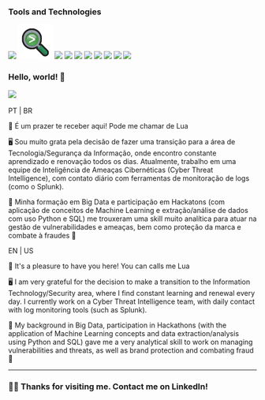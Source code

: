 ###  Tools and Technologies

<img src = "https://user-images.githubusercontent.com/25181517/183896132-54262f2e-6d98-41e3-8888-e40ab5a17326.png"
 width="70px"/> <img src = "https://github.com/luanamayumi4/free_images/blob/main/splunk%20icon.png"
 width="70px"/> <img src = "https://user-images.githubusercontent.com/25181517/183423507-c056a6f9-1ba8-4312-a350-19bcbc5a8697.png"
 width="70px"/> <img src = "https://github.com/marwin1991/profile-technology-icons/assets/76662862/2481dc48-be6b-4ebb-9e8c-3b957efe69fa"
 width="70px"/> <img src = "https://user-images.githubusercontent.com/25181517/192108891-d86b6220-e232-423a-bf5f-90903e6887c3.png"
 width="70px"/> <img src = "https://user-images.githubusercontent.com/25181517/186884150-05e9ff6d-340e-4802-9533-2c3f02363ee3.png"
 width="70px"/> <img src = "https://user-images.githubusercontent.com/25181517/117208740-bfb78400-adf5-11eb-97bb-09072b6bedfc.png"
 width="70px"/> <img src = "https://user-images.githubusercontent.com/25181517/183896128-ec99105a-ec1a-4d85-b08b-1aa1620b2046.png"
 width="70px"/> <img src = "https://user-images.githubusercontent.com/25181517/182884027-02cf00e4-6ac5-49a8-816d-3287a26bc5b4.png"
 width="70px"/> <img src = "https://user-images.githubusercontent.com/25181517/182884177-d48a8579-2cd0-447a-b9a6-ffc7cb02560e.png"
 width="70px"/>

### Hello, world! 🖖

<img src = "https://github.com/luanamayumi4/free_images/blob/main/cute%20robot.jpg."
 width="400px"/>

PT | BR

🥰 É um prazer te receber aqui! Pode me chamar de Lua 

🖥️ Sou muito grata pela decisão de fazer uma transição para a área de Tecnologia/Segurança da Informação, onde encontro constante aprendizado e renovação todos os dias. Atualmente, trabalho em uma equipe de Inteligência de Ameaças Cibernéticas (Cyber Threat Intelligence), com contato diário com ferramentas de monitoração de logs (como o Splunk).

🚀 Minha formação em Big Data e participação em Hackatons (com aplicação de conceitos de Machine Learning e extração/análise de dados com uso Python e SQL) me trouxeram uma skill muito analítica para atuar na gestão de vulnerabilidades e ameaças, bem como proteção da marca e combate à fraudes 🚀


EN | US

🥰 It's a pleasure to have you here! You can calls me Lua

🖥️ I am very grateful for the decision to make a transition to the Information Technology/Security area, where I find constant learning and renewal every day. I currently work on a Cyber ​​Threat Intelligence team, with daily contact with log monitoring tools (such as Splunk).

🚀 My background in Big Data, participation in Hackathons (with the application of Machine Learning concepts and data extraction/analysis using Python and SQL) gave me a very analytical skill to work on managing vulnerabilities and threats, as well as brand protection and combating fraud  🚀

---------------------------------------------------------------------------------------------------------------

### 🤝🏻 Thanks for visiting me. Contact me on LinkedIn!
